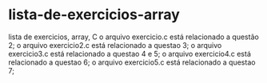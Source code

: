 # lista-de-exercicios-array
lista de exercicios, array, C
o arquivo exercicio.c está relacionado a questão 2;
o arquivo exercicio2.c está relacionado a questao 3;
o arquivo exercicio3.c está relacionado a questao 4 e 5;
o arquivo exercicio4.c está relacionado a questao 6;
o arquivo exercicio5.c está relacionado a questao 7;
